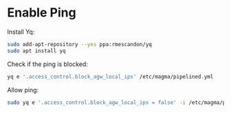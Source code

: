 # Enable Ping 

Install Yq:
```bash
sudo add-apt-repository --yes ppa:rmescandon/yq
sudo apt install yq
```

Check if the ping is blocked:
```bash
yq e '.access_control.block_agw_local_ips' /etc/magma/pipelined.yml
```

Allow ping:
```bash
sudo yq e '.access_control.block_agw_local_ips = false' -i /etc/magma/pipelined.yml
```

